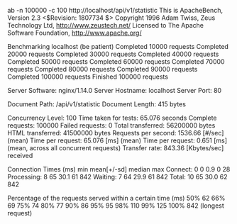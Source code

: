  ab -n 100000 -c 100 http://localhost/api/v1/statistic
This is ApacheBench, Version 2.3 <$Revision: 1807734 $>
Copyright 1996 Adam Twiss, Zeus Technology Ltd, http://www.zeustech.net/
Licensed to The Apache Software Foundation, http://www.apache.org/

Benchmarking localhost (be patient)
Completed 10000 requests
Completed 20000 requests
Completed 30000 requests
Completed 40000 requests
Completed 50000 requests
Completed 60000 requests
Completed 70000 requests
Completed 80000 requests
Completed 90000 requests
Completed 100000 requests
Finished 100000 requests


Server Software:        nginx/1.14.0
Server Hostname:        localhost
Server Port:            80

Document Path:          /api/v1/statistic
Document Length:        415 bytes

Concurrency Level:      100
Time taken for tests:   65.076 seconds
Complete requests:      100000
Failed requests:        0
Total transferred:      56200000 bytes
HTML transferred:       41500000 bytes
Requests per second:    1536.66 [#/sec] (mean)
Time per request:       65.076 [ms] (mean)
Time per request:       0.651 [ms] (mean, across all concurrent requests)
Transfer rate:          843.36 [Kbytes/sec] received

Connection Times (ms)
              min  mean[+/-sd] median   max
Connect:        0    0   0.9      0      28
Processing:     8   65  30.1     61     842
Waiting:        7   64  29.9     61     842
Total:         10   65  30.0     62     842

Percentage of the requests served within a certain time (ms)
  50%     62
  66%     69
  75%     74
  80%     77
  90%     86
  95%     95
  98%    110
  99%    125
 100%    842 (longest request)
